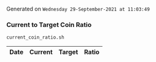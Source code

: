 Generated on `Wednesday 29-September-2021 at 11:03:49`

### Current to Target Coin Ratio
`current_coin_ratio.sh`

Date|Current|Target|Ratio
---|---|---|---
